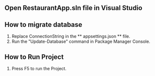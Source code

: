 ## Open RestaurantApp.sln file in Visual Studio

## How to migrate database

1. Replace ConnectionString in the ** appsettings.json ** file.
2. Run the "Update-Database" command in Package Manager Console. 

## How to Run Project

1. Press F5 to run the Project.
